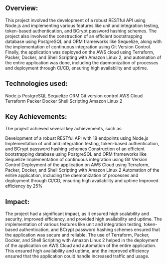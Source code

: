 
## Overview:
This project involved the development of a robust RESTful API using Node.js and implementing various features like unit and integration testing, token-based authentication, and BCrypt password hashing schemes. The project also involved the construction of an efficient bootstrapping database using PostgreSQL and ORM frameworks like Sequelize, along with the implementation of continuous integration using Git Version Control. Finally, the application was deployed on the AWS cloud using Terraform, Packer, Docker, and Shell Scripting with Amazon Linux 2, and automation of the entire application was done, including the daemonization of processes and deployment through CI/CD, ensuring high availability and uptime.

## Technologies used:

Node.js
PostgreSQL
Sequelize ORM
Git version control
AWS Cloud
Terraform
Packer
Docker
Shell Scripting
Amazon Linux 2

## Key Achievements:

The project achieved several key achievements, such as:

Development of a robust RESTful API with 18 endpoints using Node.js
Implementation of unit and integration testing, token-based authentication, and BCrypt password hashing schemes
Construction of an efficient bootstrapping database using PostgreSQL and ORM frameworks like Sequelize
Implementation of continuous integration using Git Version Control
Deployment of the application on AWS Cloud using Terraform, Packer, Docker, and Shell Scripting with Amazon Linux 2
Automation of the entire application, including the daemonization of processes and deployment through CI/CD, ensuring high availability and uptime
Improved efficiency by 25%

## Impact:

The project had a significant impact, as it ensured high scalability and security, improved efficiency, and provided high availability and uptime. The implementation of various features like unit and integration testing, token-based authentication, and BCrypt password hashing schemes ensured that the application was secure and reliable. The use of Terraform, Packer, Docker, and Shell Scripting with Amazon Linux 2 helped in the deployment of the application on AWS Cloud and automation of the entire application. This ensured high availability and uptime, and the improved efficiency ensured that the application could handle increased traffic and usage.






